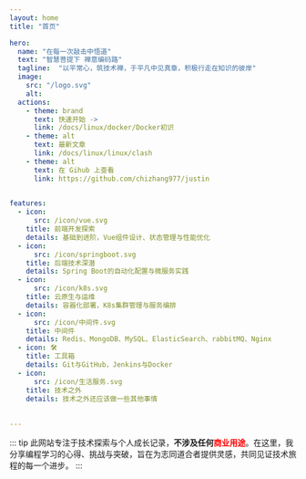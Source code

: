```yaml
---
layout: home
title: "首页"

hero:
  name: "在每一次敲击中悟道"
  text: "智慧菩提下 禅意编码路"
  tagline:  "以平常心，筑技术禅，于平凡中见真章，积极行走在知识的彼岸"
  image:
    src: "/logo.svg"
    alt: 
  actions:
    - theme: brand
      text: 快速开始 ->
      link: /docs/linux/docker/Docker初识
    - theme: alt
      text: 最新文章
      link: /docs/linux/linux/clash
    - theme: alt
      text: 在 Gihub 上查看  
      link: https://github.com/chizhang977/justin
   

features:
  - icon:
      src: /icon/vue.svg
    title: 前端开发探索    
    details: 基础到进阶，Vue组件设计、状态管理与性能优化
  - icon:
      src: /icon/springboot.svg
    title: 后端技术深潜
    details: Spring Boot的自动化配置与微服务实践
  - icon:
      src: /icon/k8s.svg
    title: 云原生与运维
    details: 容器化部署，K8s集群管理与服务编排
  - icon:
      src: /icon/中间件.svg  
    title: 中间件
    details: Redis、MongoDB、MySQL、ElasticSearch、rabbitMQ、Nginx
  - icon: 🛠️
    title: 工具箱
    details: Git与GitHub，Jenkins与Docker
  - icon:
      src: /icon/生活服务.svg  
    title: 技术之外
    details: 技术之外还应该做一些其他事情   
  
  
---
```

::: tip
此网站专注于技术探索与个人成长记录，<b>不涉及任何<lable style="color:red;">商业用途</lable></b>。在这里，我分享编程学习的心得、挑战与突破，旨在为志同道合者提供灵感，共同见证技术旅程的每一个进步。
:::
 
